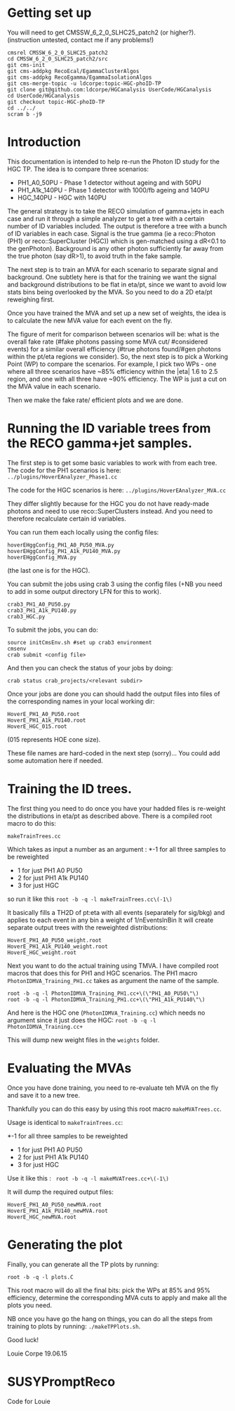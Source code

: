 # Getting set up

You will need to get CMSSW_6_2_0_SLHC25_patch2 (or higher?).
(instruction untested, contact me if any problems!)

```
cmsrel CMSSW_6_2_0_SLHC25_patch2
cd CMSSW_6_2_0_SLHC25_patch2/src
git cms-init
git cms-addpkg RecoEcal/EgammaClusterAlgos
git cms-addpkg RecoEgamma/EgammaIsolationAlgos
git cms-merge-topic -u ldcorpe:topic-HGC-phoID-TP
git clone git@github.com:ldcorpe/HGCanalysis UserCode/HGCanalysis
cd UserCode/HGCanalysis
git checkout topic-HGC-phoID-TP
cd ../../
scram b -j9
```

# Introduction

This documentation is intended to help re-run the Photon ID study for the HGC TP.
The idea is to compare three scenarios:
* PH1_A0_50PU - Phase 1 detector without ageing and with 50PU
* PH1_A1k_140PU - Phase 1 detector with 1000/fb ageing and 140PU
* HGC_140PU - HGC with 140PU

The general strategy is to take the RECO simulation of gamma+jets in each case and run it through a simple analyzer to get a tree with a certain number of ID variables included.
The output is therefore a tree with a bunch of ID variables in each case.
Signal is the true gamma (ie a reco::Photon (PH1) or reco::SuperCluster (HGC)) which is gen-matched using a dR<0.1 to the genPhoton).
Background is any other photon sufficiently far away from the true photon (say dR>1), to avoid truth in the fake sample.

The next step is to train an MVA for each scenario to separate signal and background. One subtlety here is that for the training we want the signal and background distributions to be flat in eta/pt, since we want to avoid low stats bins being overlooked by the MVA. So you need to do a 2D eta/pt reweighing first.

Once you have trained the MVA and set up a new set of weights, the idea is to calculate the new MVA value for each event on the fly.

The figure of merit for comparison between scenarios will be: what is the overall fake rate (#fake photons passing some MVA cut/ #considered events) for a similar overall efficiency (#true photons found/#gen photons within the pt/eta regions we consider). So, the next step is to pick a Working Point (WP) to compare the scenarios. For example, I pick two WPs - one where all three scenarios have ~85% efficiency within the |eta| 1.6 to 2.5 region, and one with all three have ~90% efficiency. The WP is just a cut on the MVA value in each scenario.

Then we make the fake rate/ efficient plots and we are done.

# Running the ID variable trees from the RECO gamma+jet samples.

The first step is to get some basic variables to work with from each tree.
The code for the PH1 scenarios is here:
`../plugins/HoverEAnalyzer_Phase1.cc`

The code for the HGC scenarios is here:
`../plugins/HoverEAnalyzer_MVA.cc`

They differ slightly because for the HGC you do not have ready-made photons and need to use reco::SuperClusters instead.
And you need to therefore recalculate certain id variables.

You can run them each locally using the config files:
```
hoverEHggConfig_PH1_A0_PU50_MVA.py
hoverEHggConfig_PH1_A1k_PU140_MVA.py
hoverEHggConfig_MVA.py 
``` 
(the last one is for the HGC).

You can submit the jobs using crab 3 using the config files (+NB you need to add in some output directory LFN for this to work).

```
crab3_PH1_A0_PU50.py
crab3_PH1_A1k_PU140.py
crab3_HGC.py
```

To submit the jobs, you can do:

```
source initCmsEnv.sh #set up crab3 environment
cmsenv
crab submit <config file> 
```

And then you can check the status of your jobs by doing:

``crab status crab_projects/<relevant subdir> ``

Once your jobs are done you can should hadd the output files into files of the corresponding names in your local working dir:
```
HoverE_PH1_A0_PU50.root
HoverE_PH1_A1k_PU140.root
HoverE_HGC_015.root
```
(015 represents HOE cone size).

These file names are hard-coded in the next step (sorry)...
You could add some automation here if needed.

# Training the ID trees.

The first thing you need to do once you have your hadded files is re-weight the distributions in eta/pt as described above.
There is a compiled root macro to do this:

``makeTrainTrees.cc``

Which takes as input a number as an argument :
*-1 for all three samples to be reweighted
* 1 for just PH1 A0 PU50
* 2 for just PH1 A1k PU140
* 3 for just HGC

so run it like this  `` root -b -q -l makeTrainTrees.cc\(-1\) ``

It basically fills a TH2D of pt:eta with all events (separately for sig/bkg) and applies to each event in any bin a weight of 1/nEventsInBin
It will create separate output trees with the reweighted distributions:


```
HoverE_PH1_A0_PU50_weight.root
HoverE_PH1_A1k_PU140_weight.root
HoverE_HGC_weight.root
```


Next you want to do the actual training using TMVA.
I have compiled root macros that does this for PH1 and HGC scenarios.
The PH1 macro `PhotonIDMVA_Training_PH1.cc` takes as argument the name of the sample.

```
root -b -q -l PhotonIDMVA_Training_PH1.cc+\(\"PH1_A0_PU50\"\)
root -b -q -l PhotonIDMVA_Training_PH1.cc+\(\"PH1_A1k_PU140\"\)
```

And here is the HGC one (`PhotonIDMVA_Training.cc`) which needs no argument since it just does the HGC:
``root -b -q -l PhotonIDMVA_Training.cc+``

This will dump new weight files in the `weights` folder.

# Evaluating the MVAs

Once you have done training, you need to re-evaluate teh MVA on the fly and save it to a new tree.

Thankfully you can do this easy by using this root macro `makeMVATrees.cc`.

Usage is identical to `makeTrainTrees.cc`:

*-1 for all three samples to be reweighted
* 1 for just PH1 A0 PU50
* 2 for just PH1 A1k PU140
* 3 for just HGC

Use it like this : `` root -b -q -l makeMVATrees.cc+\(-1\)``


It will dump  the required output files:

```
HoverE_PH1_A0_PU50_newMVA.root
HoverE_PH1_A1k_PU140_newMVA.root
HoverE_HGC_newMVA.root
```

# Generating the plot

Finally, you can generate all the TP plots by running:

``root -b -q -l plots.C``

This root macro will do all the final bits: pick the WPs at 85% and 95% efficiency, determine the corresponding MVA cuts to apply and make all the plots you need.


NB once you have go the hang on things, you can do all the steps from training to plots by running:
``./makeTPPlots.sh``.

Good luck!

Louie Corpe  19.06.15



# SUSYPromptReco
Code for Louie
